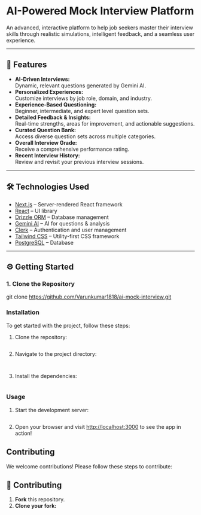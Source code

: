 # AI-Powered Mock Interview Platform

An advanced, interactive platform to help job seekers master their interview skills through realistic simulations, intelligent feedback, and a seamless user experience.

---

## 🚀 Features

- **AI-Driven Interviews:**  
  Dynamic, relevant questions generated by Gemini AI.
- **Personalized Experiences:**  
  Customize interviews by job role, domain, and industry.
- **Experience-Based Questioning:**  
  Beginner, intermediate, and expert level question sets.
- **Detailed Feedback & Insights:**  
  Real-time strengths, areas for improvement, and actionable suggestions.
- **Curated Question Bank:**  
  Access diverse question sets across multiple categories.
- **Overall Interview Grade:**  
  Receive a comprehensive performance rating.
- **Recent Interview History:**  
  Review and revisit your previous interview sessions.

---

## 🛠️ Technologies Used

- [Next.js](https://nextjs.org/) – Server-rendered React framework
- [React](https://reactjs.org/) – UI library
- [Drizzle ORM](https://drizzle.team/) – Database management
- [Gemini AI](https://gemini.ai/) – AI for questions & analysis
- [Clerk](https://clerk.dev/) – Authentication and user management
- [Tailwind CSS](https://tailwindcss.com/) – Utility-first CSS framework
- [PostgreSQL](https://www.postgresql.org/) – Database

---

## ⚙️ Getting Started

### 1. Clone the Repository
git clone https://github.com/Varunkumar1818/ai-mock-interview.git

### Installation
To get started with the project, follow these steps:

1. Clone the repository:
   ```bash

   ```

2. Navigate to the project directory:
   ```bash
 
   ```

3. Install the dependencies:
   ```bash

   ```

### Usage
1. Start the development server:
   ```bash

   ```

2. Open your browser and visit [http://localhost:3000](http://localhost:3000) to see the app in action!

## Contributing
We welcome contributions! Please follow these steps to contribute:

## 🤝 Contributing

1. **Fork** this repository.
2. **Clone your fork:**

